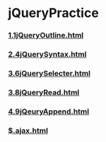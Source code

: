 # jQueryPractice
### <a href="https://sun-gwang.github.io/jQuery/1.1jQueryOutline.html">1.1jQueryOutline.html</a>
### <a href="https://sun-gwang.github.io/jQuery/2.4jQuerySyntax.html">2.4jQuerySyntax.html</a>
### <a href="https://sun-gwang.github.io/jQuery/3.6jQuerySelecter.html">3.6jQuerySelecter.html</a>
### <a href="https://sun-gwang.github.io/jQuery/3.8jQueryRead.html">3.8jQueryRead.html</a>
### <a href="https://sun-gwang.github.io/jQuery/4.9jQeuryAppend.html">4.9jQeuryAppend.html</a>
### <a href="https://sun-gwang.github.io/jQuery/$.ajax.html">$.ajax.html</a>

